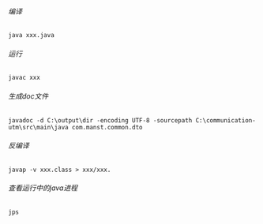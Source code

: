 ######    编译

```
java xxx.java
```

###### 运行

```
javac xxx
```

###### 生成doc文件

```
javadoc -d C:\output\dir -encoding UTF-8 -sourcepath C:\communication-utm\src\main\java com.manst.common.dto
```

###### 反编译

```
javap -v xxx.class > xxx/xxx.
```

###### 查看运行中的java进程

```
jps
```

